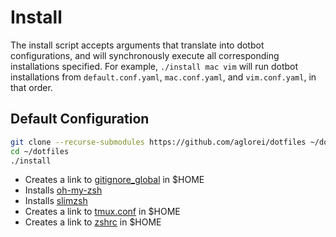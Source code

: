 # Install

The install script accepts arguments that translate into dotbot configurations, and will synchronously execute all corresponding installations specified. For example, `./install mac vim` will run dotbot installations from `default.conf.yaml`, `mac.conf.yaml`, and `vim.conf.yaml`, in that order.

## Default Configuration

```sh
git clone --recurse-submodules https://github.com/aglorei/dotfiles ~/dotfiles
cd ~/dotfiles
./install
```

* Creates a link to [gitignore_global](default/gitignore_global) in $HOME
* Installs [oh-my-zsh](https://github.com/aglorei/oh-my-zsh)
* Installs [slimzsh](https://github.com/changs/slimzsh)
* Creates a link to [tmux.conf](default/tmux.conf) in $HOME
* Creates a link to [zshrc](default/zshrc) in $HOME
